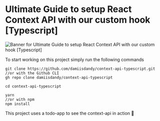 # Ultimate Guide to setup React Context API with our custom hook [Typescript]

![Banner for Ultimate Guide to setup React Context API with our custom hook [Typescript]
](./src/img/dev.jpg "# Ultimate Guide to setup React Context API with our custom hook [Typescript]
")

To start working on this project simply run the following commands

```
git clone https://github.com/damiisdandy/context-api-typescript.git
//or with the Github CLI
gh repo clone damiisdandy/context-api-typescript

cd context-api-typescript

yarn
//or with npm
npm install

```

This project uses a todo-app to see the context-api in action 💪

